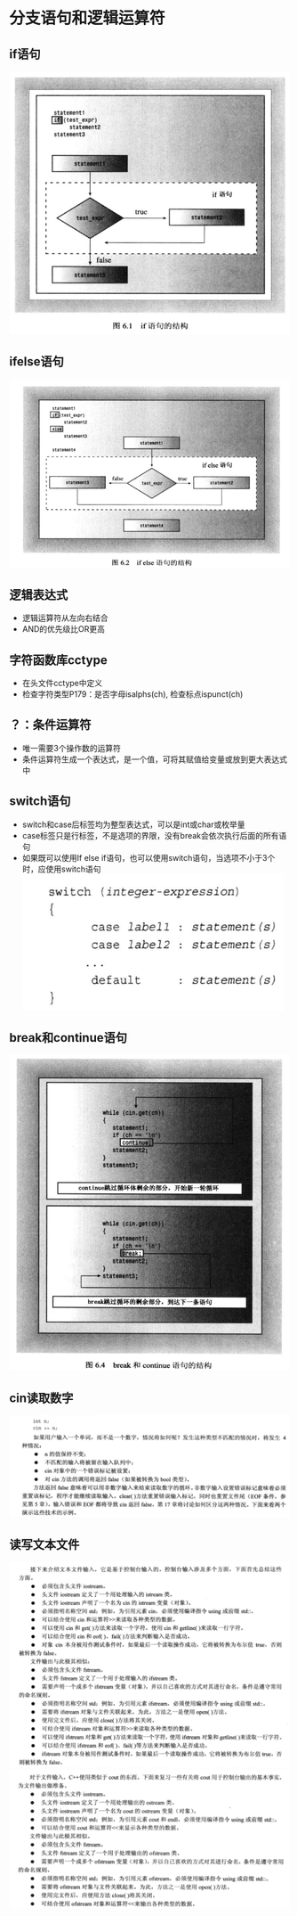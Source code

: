 # 分支语句和逻辑运算符

## if语句
![if语句](./if语句.png)

## ifelse语句
![ifelse语句](./ifelse语句.png)

## 逻辑表达式
- 逻辑运算符从左向右结合
- AND的优先级比OR更高

## 字符函数库cctype
- 在头文件cctype中定义
- 检查字符类型P179：是否字母isalphs(ch), 检查标点ispunct(ch)

## ？：条件运算符
- 唯一需要3个操作数的运算符
- 条件运算符生成一个表达式，是一个值，可将其赋值给变量或放到更大表达式中

## switch语句
- switch和case后标签均为整型表达式，可以是int或char或枚举量
- case标签只是行标签，不是选项的界限，没有break会依次执行后面的所有语句
- 如果既可以使用If else if语句，也可以使用switch语句，当选项不小于3个时，应使用switch语句
![switch语句](./switch.png)

## break和continue语句
![break和continue语句](./breakcontinue.png)

## cin读取数字
![cin读取数字](./cinnum.png)

## 读写文本文件
![readfile](./readfile.png)
![writefile](./writefile.png)
